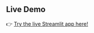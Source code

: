 ## Live Demo

👉 [Try the live Streamlit app here!]([https://your-app-name.streamlit.app](https://project-samarth-s2yhhtzd3fphfcng4pmqyr.streamlit.app/))


